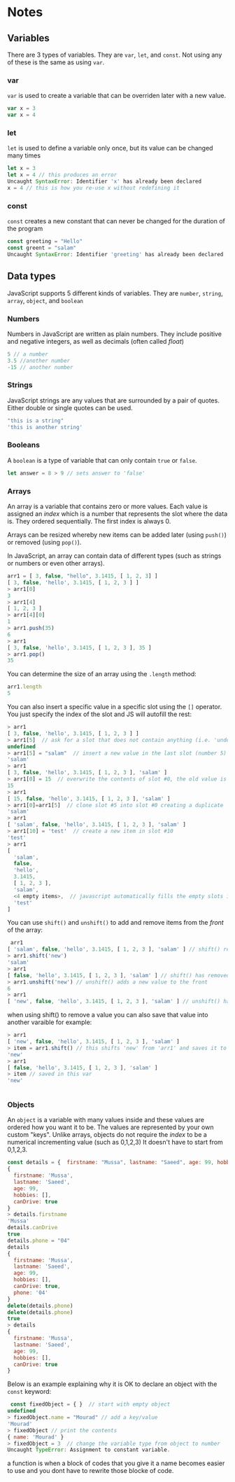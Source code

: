 # Notes

## Variables

There are 3 types of variables.  They are `var`, `let`, and `const`.  Not using any of these is the same as using `var`.

### var

`var` is used to create a variable that can be overriden later with a new value.

```js
var x = 3
var x = 4
```

### let

`let` is used to define a variable only once, but its value can be changed many times

```js
let x = 3
let x = 4 // this produces an error
Uncaught SyntaxError: Identifier 'x' has already been declared
x = 4 // this is how you re-use x without redefining it
```

### const

`const` creates a new constant that can never be changed for the duration of the program

```js
const greeting = "Hello"
const greent = "salam"
Uncaught SyntaxError: Identifier 'greeting' has already been declared
```

## Data types

JavaScript supports 5 different kinds of variables.  They are `number`, `string`, `array`, `object`, and `boolean`

### Numbers

Numbers in JavaScript are written as plain numbers.  They include positive and negative integers, as well as decimals (often called _float_)

```js
5 // a number
3.5 //another number
-15 // another number
```

### Strings

JavaScript strings are any values that are surrounded by a pair of quotes.  Either double or single quotes can be used.

```js
"this is a string"
'this is another string'
```

### Booleans

A `boolean` is a type of variable that can only contain `true` or `false`.  

```js
let answer = 8 > 9 // sets answer to 'false'
```

### Arrays

An array is a variable that contains zero or more values.  Each value is assigned an _index_ which is a number that represents the slot where the data is.  They ordered sequentially.  The first index is always 0.

Arrays can be resized whereby new items can be added later (using `push()`) or removed (using `pop()`).

In JavaScript, an array can contain data of different types (such as strings or numbers or even other arrays).

```js
arr1 = [ 3, false, "hello", 3.1415, [ 1, 2, 3] ]
[ 3, false, 'hello', 3.1415, [ 1, 2, 3 ] ]
> arr1[0]
3
> arr1[4]
[ 1, 2, 3 ]
> arr1[4][0]
1
> arr1.push(35)
6
> arr1
[ 3, false, 'hello', 3.1415, [ 1, 2, 3 ], 35 ]
> arr1.pop()
35
```

You can determine the size of an array using the `.length` method:

```js
arr1.length
5
```

You can also insert a specific value in a specific slot using the `[]` operator. You just specify the index of the slot and JS will autofill the rest:

```js
> arr1
[ 3, false, 'hello', 3.1415, [ 1, 2, 3 ] ]
> arr1[5]  // ask for a slot that does not contain anything (i.e. 'undefined')
undefined
> arr1[5] = "salam"  // insert a new value in the last slot (number 5)
'salam'
> arr1
[ 3, false, 'hello', 3.1415, [ 1, 2, 3 ], 'salam' ]
> arr1[0] = 15  // overwrite the contents of slot #0, the old value is gone
15
> arr1
[ 15, false, 'hello', 3.1415, [ 1, 2, 3 ], 'salam' ]
> arr1[0]=arr1[5]  // clone slot #5 into slot #0 creating a duplicate
'salam'
> arr1
[ 'salam', false, 'hello', 3.1415, [ 1, 2, 3 ], 'salam' ]
> arr1[10] = 'test'  // create a new item in slot #10
'test'
> arr1
[
  'salam',
  false,
  'hello',
  3.1415,
  [ 1, 2, 3 ],
  'salam',
  <4 empty items>,  // javascript automatically fills the empty slots in between using 'undefined'
  'test'
]
```

You can use `shift()` and `unshift()` to add and remove items from the _front_ of the array:

```js
 arr1
[ 'salam', false, 'hello', 3.1415, [ 1, 2, 3 ], 'salam' ] // shift() removes the first slot value and shifts all values to the left 
> arr1.shift('new')
'salam'
> arr1
[ false, 'hello', 3.1415, [ 1, 2, 3 ], 'salam' ] // shift() has removed salam and shifted false to its spot
> arr1.unshift('new') // unshift() adds a new value to the front
6
> arr1
[ 'new', false, 'hello', 3.1415, [ 1, 2, 3 ], 'salam' ] // unshift() has shifted all the slots once to the right and added the value new to the array. 
```
when using shift() to remove a value you can also save that value into another varaible for example:

```js
> arr1
[ 'new', false, 'hello', 3.1415, [ 1, 2, 3 ], 'salam' ]
> item = arr1.shift() // this shifts 'new' from 'arr1' and saves it to the var item
'new'
> arr1
[ false, 'hello', 3.1415, [ 1, 2, 3 ], 'salam' ]
> item // saved in this var
'new' 



```
### Objects

An `object` is a variable with many values inside and these values are ordered how you want it to be.  The values are represented by your own custom "keys".  Unlike arrays, objects do not require the _index_ to be a numerical incrementing value (such as 0,1,2,3)
It doesn't have to start from 0,1,2,3.

```js
const details = {  firstname: "Mussa", lastname: "Saeed", age: 99, hobbies: [], canDrive: true }
{
  firstname: 'Mussa',
  lastname: 'Saeed',
  age: 99,
  hobbies: [],
  canDrive: true
}
> details.firstname
'Mussa'
details.canDrive
true
details.phone = "04"
details
{
  firstname: 'Mussa',
  lastname: 'Saeed',
  age: 99,
  hobbies: [],
  canDrive: true,
  phone: '04'
}
delete(details.phone)
delete(details.phone)
true
> details
{
  firstname: 'Mussa',
  lastname: 'Saeed',
  age: 99,
  hobbies: [],
  canDrive: true
}
```
Below is an example explaining why it is OK to declare an object with the `const` keyword:

```js
 const fixedObject = { }  // start with empty object
undefined
> fixedObject.name = "Mourad" // add a key/value
'Mourad'
> fixedObject // print the contents
{ name: 'Mourad' }
> fixedObject = 3  // change the variable type from object to number
Uncaught TypeError: Assignment to constant variable.
```
a function is when a block of codes that you give it a name becomes easier to use and you dont have to rewrite those blocke of code. 